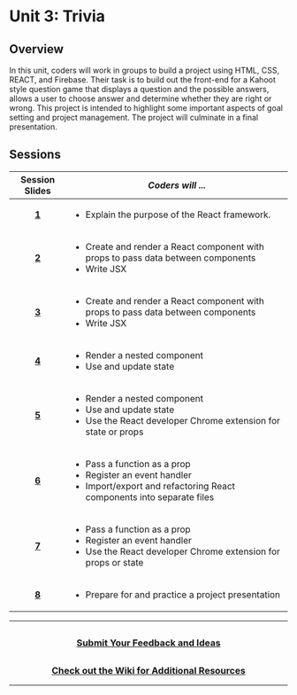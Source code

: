 # Unit 3: Trivia

## Overview
In this unit, coders will work in groups to build a project using HTML, CSS, REACT, and Firebase. Their task is to build out the front-end for a Kahoot style question game that displays a question and the possible answers, allows a user to choose answer and determine whether they are right or wrong. This project is intended to highlight some important aspects of goal setting and project management. The project will culminate in a final presentation.

## Sessions 
|Session Slides|*Coders will ...*|
|:-------:|-------|
|[**1**](https://docs.google.com/presentation/d/12LGz6vIX_dEULxHld-29bEyZV0_m0aPkfYTtgLAJsfk/edit#slide=id.g8b5332fa19_0_247)|<ul><li>Explain the purpose of the React framework.</li></ul>|
|[**2**](https://docs.google.com/presentation/d/1Ym_NNi58xclKgTPqSbIYgSz_MresqjkKAXHvAuuuLZg/edit#slide=id.g70918ca8bf_0_0)|<ul><li>Create and render a React component with props to pass data between components</li><li>Write JSX</li></ul> |
|[**3**](https://docs.google.com/presentation/d/1zCS3iAO8sVGmHhZU7hSm0CAHpl_O2erEhcCVxBqYz6Y/edit?usp=sharing)|<ul><li>Create and render a React component with props to pass data between components</li><li>Write JSX</li></ul>|
|[**4**](https://docs.google.com/presentation/d/11QzFxpa7b0Out7NIydPhh_I2CEsF5FPOUILmDKMv-9U/edit#slide=id.g70918ca8bf_0_0)|<ul><li>Render a nested component</li><li>Use and update state</li></ul>|
|[**5**](https://docs.google.com/presentation/d/1lkATJ_ddiWygbqh-yraSzOYsL6UzdXcBbKNVPAN13xI/edit?usp=sharing)| <ul><li>Render a nested component</li><li>Use and update state</li><li>Use the React developer Chrome extension for state or props</li></ul>|
|[**6**](https://docs.google.com/presentation/d/1_J-PrSwppqYenJjJL-VvGoH9tC7imbI8XVf8X2sO-hI/edit#slide=id.g70918ca8bf_0_0)|<ul><li>Pass a function as a prop</li><li>Register an event handler</li><li>Import/export and refactoring React components into separate files</li></ul>|
|[**7**](https://docs.google.com/presentation/d/1G9HODehn_GjHbSUbcbl4gQa67MFNAIcixGs__8I8LZA/edit?usp=sharing)| <ul><li>Pass a function as a prop</li><li>Register an event handler</li><li>Use the React developer Chrome extension for props or state</li></ul>|
|[**8**]()| <ul><li>Prepare for and practice a project presentation</li></ul>|

---
## <h3 align="center"><a href="https://docs.google.com/forms/d/e/1FAIpQLSc4oUNSthmU63TqlzUOOWd3buX3tGVIPRNDm0tsLB_nOONRLQ/viewform">Submit Your Feedback and Ideas</a></h3>

## <h3 align="center"><a href="https://github.com/itscodenation/curriculum-21-22/wiki">Check out the Wiki for Additional Resources</a></h3>

---
